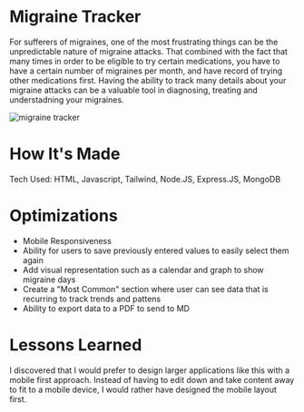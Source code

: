 # Migraine Tracker
For sufferers of migraines, one of the most frustrating things can be the unpredictable nature of migraine attacks. That combined with the fact that many times in order to be eligible to try certain medications, you have to have a certain number of migraines per month, and have record of trying other medications first. Having the ability to track many details about your migraine attacks can be a valuable tool in diagnosing, treating and understadning your migraines. 

![migraine tracker](https://user-images.githubusercontent.com/98662174/200970797-686f834d-8f0b-4404-870b-1809b5762c35.png)

# How It's Made
Tech Used: HTML, Javascript, Tailwind, Node.JS, Express.JS, MongoDB


# Optimizations
  - Mobile Responsiveness 
  - Ability for users to save previously entered values to easily select them again
  - Add visual representation such as a calendar and graph to show migraine days
  - Create a "Most Common" section where user can see data that is recurring to track trends and pattens
  - Ability to export data to a PDF to send to MD

# Lessons Learned
I discovered that I would prefer to design larger applications like this with a mobile first approach. Instead of having to edit down and take content away to fit to a mobile device, I would rather have designed the mobile layout first.
